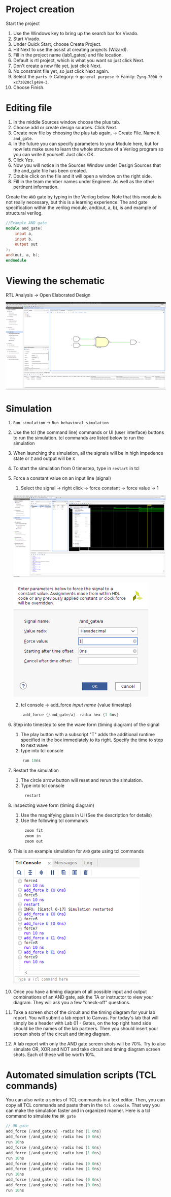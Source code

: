 
# Project creation
Start the project
1. Use the Windows key to bring up the search bar for Vivado.
2. Start Vivado.
3. Under Quick Start, choose Create Project.
4. Hit Next to use the assist at creating projects (Wizard).
5. Fill in the project name (lab1_gates) and file location.
6. Default is rtl project, which is what you want so just click Next.
7. Don't create a new file yet, just click Next.
8. No constraint file yet, so just click Next again.
9. Select the `parts` -> Category:-> `general purpose` -> Family: `Zynq-7000` -> `xc7z020clg484-3`.
10. Choose Finish.

# Editing file
1. In the middle Sources window choose the plus tab.
2. Choose add or create design sources. Click Next.
4. Create new file by choosing the plus tab again, -> Create File. Name it `and_gate`.
5. In the future you can specify parameters to your Module here, but for now lets make sure 
   to learn the whole structure of a Verilog program so you can write it yourself. Just click OK.
6. Click Yes.
7. Now you will notice in the Sources Window under Design Sources that the and_gate file has been created.
8. Double click on the file and it will open a window on the right side.
9. Fill in the team member names under Engineer. As well as the other pertinent information.
    
Create the `AND`  gate by typing in the Verilog below. Note that this module is not really necessary, but this is a learning experience. The and gate specification within the verilog module, and(out, a, b), is and example of structural verilog.

<!--    ## Format -->
 <!--    *gate*(*output*, *input1*, *input2*) -->

```verilog
//Example AND gate
module and_gate(
    input a, 
    input b, 
    output out
);
and(out, a, b);
endmodule
```

# Viewing the schematic
RTL Analysis -> Open Elaborated Design 

![And gate](and_gate_logic.png)
    
# Simulation
1. `Run simulation` -> `Run behavioral simulation`
2. Use the tcl (the command line) commands or UI (user interface) buttons to run the simulation. tcl commands are listed below to run the simulation
3. When launching the simulation, all the signals will be in high impedence state or `Z` and output will be `X`
4. To start the simulation from 0 timestep, type in `restart` in tcl
5. Force a constant value on an input line (signal)

    1) Select the signal -> right click -> force constant -> force value -> 1
   
   ![force constant](rightclick_force_constant.png)

   ![right click](rightclick_input_constant.png)

    2) tcl console -> add_force *input name* {value timestep}
        
       ``` verilog 
        add_force {/and_gate/a} -radix hex {1 0ns} 
        ```
6. Step into timestep to see the wave form (timing diagram) of the signal
   
   1) The play button with a subscript "T" adds the additional runtime specified in the box immediately to its right. Specify the time to step to next wave
   2) type into tcl console
    ```verilog
        run 10ns
    ```

7. Restart the simulation 
   1) The circle arrow  button will reset and rerun the simulation.
   2) Type into tcl console
   ```verilog 
        restart
   ```

8. Inspecting wave form (timing diagram)
   1) Use the magnifying glass in UI (See the description for details)
   2) Use the following tcl commands
   ```verilog
        zoom fit 
        zoom in
        zoom out
   ```
9. This is an example simulation for `AND` gate using tcl commands
    
    ![simulation](tcl_console.png)
    
10. Once you have a timing diagram of all possible input and output combinations of an AND gate, ask the TA or instructor to view your diagram. They will ask you a few "check-off" questions. 
11. Take a screen shot of the circuit and the timing diagram for your lab report. You will submit a lab report to Canvas. For today's lab that will simply be a header with Lab 01 - Gates, on the top right hand side should be the names of the lab partners. Then you should insert your screen shots of the circuit and timing diagram.
12. A lab report with only the AND gate screen shots will be 70%. Try to also simulate OR, XOR and NOT and take circuit and timing diagram screen shots. Each of these will be worth 10%.

# Automated simulation scripts (TCL commands)

You can also write a series of TCL commands in a text editor. Then, you can copy all TCL commands and paste them in the `tcl console`. That way you can make the simulation faster and in organized manner. Here is a tcl command to simulate the `OR gate`
```verilog
// OR gate
add_force {/and_gate/a} -radix hex {1 0ns}
add_force {/and_gate/b} -radix hex {0 0ns}
run 10ns
add_force {/and_gate/a} -radix hex {1 0ns}
add_force {/and_gate/b} -radix hex {1 0ns}
run 10ns
add_force {/and_gate/a} -radix hex {0 0ns}
add_force {/and_gate/b} -radix hex {1 0ns}
run 10ns
add_force {/and_gate/a} -radix hex {0 0ns}
add_force {/and_gate/b} -radix hex {0 0ns}
run 10ns

```
